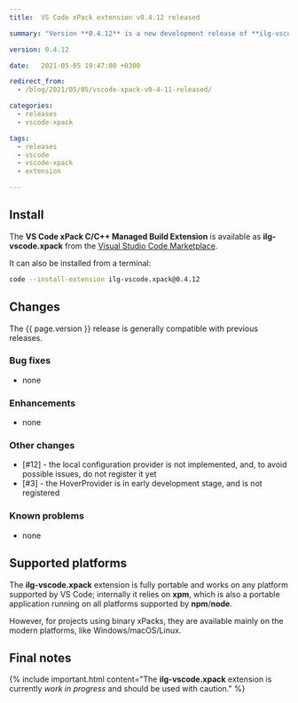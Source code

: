 ```yaml
---
title:  VS Code xPack extension v0.4.12 released

summary: "Version **0.4.12** is a new development release of **ilg-vscode.xpack**; it does some cleanups."

version: 0.4.12

date:   2021-05-05 19:47:00 +0300

redirect_from:
  - /blog/2021/05/05/vscode-xpack-v0-4-11-released/

categories:
  - releases
  - vscode-xpack

tags:
  - releases
  - vscode
  - vscode-xpack
  - extension

---
```


## Install

The **VS Code xPack C/C++ Managed Build Extension** is
available as **ilg-vscode.xpack** from the
[Visual Studio Code Marketplace](https://marketplace.visualstudio.com/items?itemName=ilg-vscode.xpack).

It can also be installed from a terminal:

```sh
code --install-extension ilg-vscode.xpack@0.4.12
```

## Changes

The {{ page.version }} release
is generally compatible with previous releases.

### Bug fixes

- none

### Enhancements

- none

### Other changes

- [#12] - the local configuration provider is not implemented, and, to avoid
  possible issues, do not register it yet
- [#3] - the HoverProvider is in early development stage, and is not registered

### Known problems

- none

## Supported platforms

The **ilg-vscode.xpack** extension is fully portable and works on any
platform supported by VS Code; internally it relies on **xpm**, which
is also a portable application running on all platforms supported
by **npm**/**node**.

However, for projects using binary xPacks, they are available mainly
on the modern platforms, like Windows/macOS/Linux.

## Final notes

{% include important.html content="The **ilg-vscode.xpack** extension
is currently _work in progress_ and should be used with caution." %}
